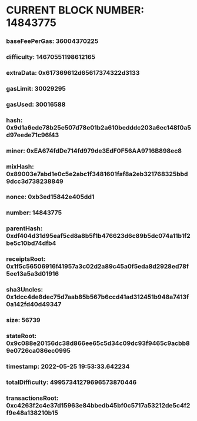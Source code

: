 # CURRENT BLOCK NUMBER: 14843775

### baseFeePerGas: 36004370225
### difficulty: 14670551198612165
### extraData: 0x617369612d65617374322d3133
### gasLimit: 30029295
### gasUsed: 30016588
### hash: 0x9d1a6ede78b25e507d78e01b2a610bedddc203a6ec148f0a5d97eede71c96f43
### miner: 0xEA674fdDe714fd979de3EdF0F56AA9716B898ec8
### mixHash: 0x89003e7abd1e0c5e2abc1f3481601faf8a2eb321768325bbd9dcc3d738238849
### nonce: 0xb3ed15842e405dd1
### number: 14843775
### parentHash: 0xdf404d31d95eaf5cd8a8b5f1b476623d6c89b5dc074a11b1f2be5c10bd74dfb4
### receiptsRoot: 0x1f5c56506916f41957a3c02d2a89c45a0f5eda8d2928ed78f5ee13a5a3d01916
### sha3Uncles: 0x1dcc4de8dec75d7aab85b567b6ccd41ad312451b948a7413f0a142fd40d49347
### size: 56739
### stateRoot: 0x9c088e20156dc38d866ee65c5d34c09dc93f9465c9acbb89e0726ca086ec0995
### timestamp: 2022-05-25 19:53:33.642234
### totalDifficulty: 49957341279696573870446
### transactionsRoot: 0xc4263f2c4e37d15963e84bbedb45bf0c5717a53212de5c4f2f9e48a138210b15
